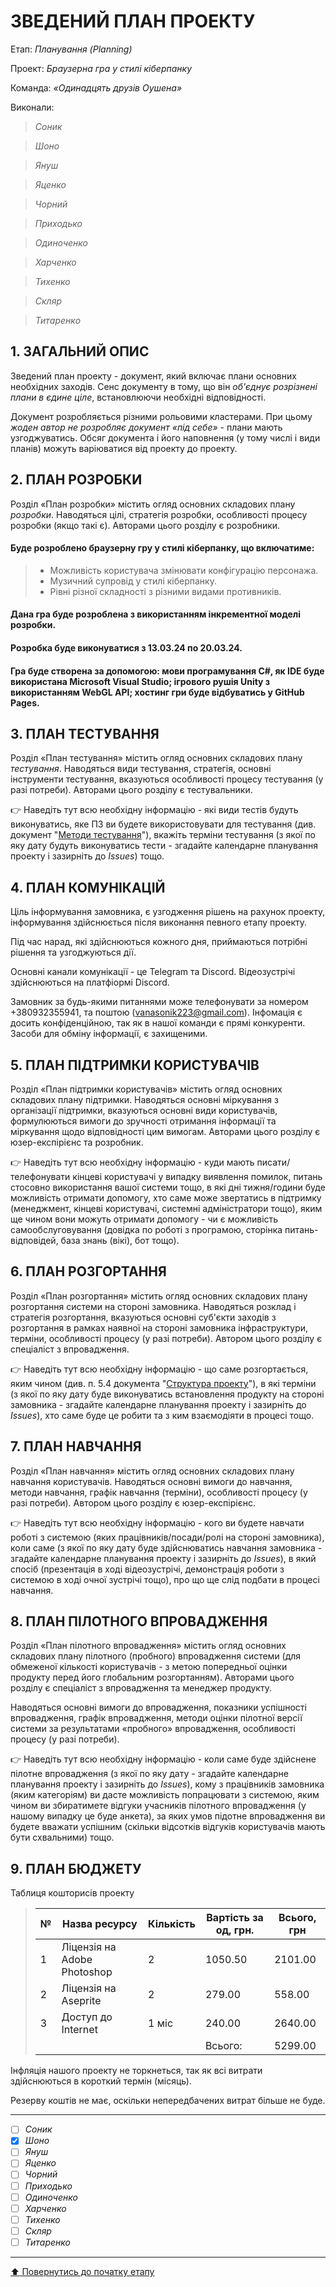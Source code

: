 # ЗВЕДЕНИЙ ПЛАН ПРОЕКТУ

Етап: *Планування (Planning)*

Проект: *Браузерна гра у стилі кіберпанку*

Команда: *«Одинадцять друзів Оушена»*

Виконали:
>*Соник*

>*Шоно*

>*Януш*

>*Яценко*

>*Чорний*

>*Приходько*

>*Одиноченко*

>*Харченко*

>*Тихенко*

>*Скляр*

>*Титаренко*

## **1. ЗАГАЛЬНИЙ ОПИС**

Зведений план проекту - документ, який включає плани основних необхідних заходів. Сенс документу в тому, що він *об'єднує розрізнені плани в єдине ціле*, встановлюючи необхідні відповідності. 

Документ розробляється різними рольовими кластерами. При цьому *жоден автор не розробляє документ «під себе»* -  плани мають узгоджуватись. Обсяг документа і його наповнення (у тому числі і види планів) можуть варіюватися від проекту до проекту.

## **2. ПЛАН РОЗРОБКИ**
Розділ «План розробки» містить огляд основних складових плану *розробки*. Наводяться цілі, стратегія розробки, особливості процесу розробки (якщо такі є). Авторами цього розділу є розробники.


#### Буде розроблено браузерну гру у стилі кіберпанку, що включатиме:
>- Можливість користувача змінювати конфігурацію персонажа.
>- Музичний супровід у стилі кіберпанку.
>- Рівні різної складності з різними видами противників.

 #### Дана гра буде розроблена з використанням інкрементної моделі розробки.

 #### Розробка буде виконуватися з 13.03.24 по 20.03.24.

 #### Гра буде створена за допомогою: мови програмування С#, як IDE буде використана Microsoft Visual Studio; ігрового рушія Unity з використанням WebGL API; хостинг гри буде відбуватись у GitHub Pages.

## **3. ПЛАН ТЕСТУВАННЯ**

Розділ «План тестування» містить огляд основних складових плану *тестування*. Наводяться види тестування, стратегія, основні інструменти тестування, вказуються особливості процесу тестування (у разі потреби). Авторами цього розділу є тестувальники.

:point_right: Наведіть тут всю необхідну інформацію - які види тестів будуть виконуватись, яке ПЗ ви будете використовувати для тестування (див. документ "[Методи тестування](/docs/2.Planning/other/%D0%9C%D0%B5%D1%82%D0%BE%D0%B4%D0%B8%20%D1%82%D0%B5%D1%81%D1%82%D1%83%D0%B2%D0%B0%D0%BD%D0%BD%D1%8F.md)"), вкажіть терміни тестування (з якої по яку дату будуть виконуватись тести - згадайте календарне планування проекту і зазирніть до *Issues*) тощо.

## **4. ПЛАН КОМУНІКАЦІЙ**

Ціль інформування замовника, є узгодження рішень на рахунок проекту, інформування здійснюється після виконання певного етапу проекту.

Під час нарад, які здійснюються кожного дня, приймаються потрібні рішення та узгоджуються дії.

Основні канали комунікації - це Telegram та Discord. Відеозустрічі здійснюються на платфіормі Discord.

Замовник за будь-якими питаннями може телефонувати за номером +380932355941, та поштою (vanasonik223@gmail.com). Інфомація є досить конфіденційною, так як в нашої команди є прямі конкуренти. Засоби для обміну інформації, є захищеними.

## **5. ПЛАН ПІДТРИМКИ КОРИСТУВАЧІВ**

Розділ «План підтримки користувачів» містить огляд основних складових плану підтримки. Наводяться основні міркування з організації підтримки, вказуються основні види користувачів, формулюються вимоги до зручності отримання інформації та міркування щодо відповідності цим вимогам. Авторами цього розділу є юзер-експірієнс та розробник.

:point_right: Наведіть тут всю необхідну інформацію - куди мають писати/телефонувати кінцеві користувачі у випадку виявлення помилок, питань стосовно використання вашої системи тощо, в які дні тижня/години буде можливість отримати допомогу, хто саме може звертатись в підтримку (менеджмент, кінцеві користувачі, системні адміністратори тощо), яким ще чином вони можуть отримати допомогу - чи є можливість самообслуговування (довідка по роботі з програмою, сторінка питань-відповідей, база знань (вікі), бот тощо). 

## **6. ПЛАН РОЗГОРТАННЯ**

Розділ «План розгортання» містить огляд основних складових плану розгортання системи на стороні замовника. Наводяться розклад і стратегія розгортання, вказуються основні суб'єкти заходів з розгортання в рамках наявної на стороні замовника інфраструктури, терміни, особливості процесу (у разі потреби). Автором цього розділу є спеціаліст з впровадження.

:point_right: Наведіть тут всю необхідну інформацію - що саме розгортається, яким чином (див. п. 5.4 документа "[Структура проекту](/docs/1.Envisioning/%D0%A1%D1%82%D1%80%D1%83%D0%BA%D1%82%D1%83%D1%80%D0%B0%20%D0%BF%D1%80%D0%BE%D0%B5%D0%BA%D1%82%D1%83.md)"), в які терміни (з якої по яку дату буде виконуватись встановлення продукту на стороні замовника - згадайте календарне планування проекту і зазирніть до *Issues*), хто саме буде це робити та з ким взаємодіяти в процесі тощо.

## **7. ПЛАН НАВЧАННЯ**

Розділ «План навчання» містить огляд основних складових плану навчання користувачів. Наводяться основні вимоги до навчання, методи навчання, графік навчання (терміни), особливості процесу (у разі потреби). Автором цього розділу є юзер-експірієнс.

:point_right: Наведіть тут всю необхідну інформацію - кого ви будете навчати роботі з системою (яких працівників/посади/ролі на стороні замовника), коли саме (з якої по яку дату буде здійснюватись навчання замовника - згадайте календарне планування проекту і зазирніть до *Issues*), в який спосіб (презентація в ході відеозустрічі, демонстрація роботи з системою в ході очної зустрічі тощо), про що ще слід подбати в процесі навчання.

## **8. ПЛАН ПІЛОТНОГО ВПРОВАДЖЕННЯ**

Розділ «План пілотного впровадження» містить огляд основних складових плану пілотного (пробного) впровадження системи (для обмеженої кількості користувачів - з метою попередньої оцінки продукту перед його глобальним розгортанням). Авторами цього розділу є спеціаліст з впровадження та менеджер продукту.

Наводяться основні вимоги до впровадження, показники успішності впровадження, графік впровадження, методи оцінки пілотної версії системи за результатами «пробного» впровадження, особливості процесу (у разі потреби).

:point_right: Наведіть тут всю необхідну інформацію - коли саме буде здійснене пілотне впровадження (з якої по яку дату - згадайте календарне планування проекту і зазирніть до *Issues*), кому з працівників замовника (яким категоріям) ви дасте можливість попрацювати з системою, яким чином ви збиратимете відгуки учасників пілотного впровадження (у нашому випадку це буде анкета), за яких умов підотне впровадження ви будете вважати успішним (скільки відсотків відгуків користувачів мають бути схвальними) тощо.

## **9. ПЛАН БЮДЖЕТУ**

Таблиця кошторисів проекту
> | №  | Назва ресурсу | Кількість | Вартість за од, грн. | Всього, грн |
> |----|---------------|-----------|----------------------|--------|
> | 1  | Ліцензія на Adobe Photoshop | 2 | 1050.50| 2101.00 |
> | 2  | Ліцензія на Aseprite | 2 | 279.00    | 558.00 |
> | 3  | Доступ до Internet | 1 міс | 240.00    | 2640.00 |
> |  |  |  |Всього:    | 5299.00 | 

Інфляція нашого проекту не торкнеться, так як всі витрати здійснюються в короткий термін (місяць).

Резерву коштів не має, оскільки непередбачених витрат більше не буде.

---

- [ ] *Соник*
- [x] *Шоно*
- [ ] *Януш*
- [ ] *Яценко*
- [ ] *Чорний*
- [ ] *Приходько*
- [ ] *Одиноченко*
- [ ] *Харченко*
- [ ] *Тихенко*
- [ ] *Скляр*
- [ ] *Титаренко*

---
[:arrow_up: Повернутись до початку етапу](/docs/2.Planning/README.md)
